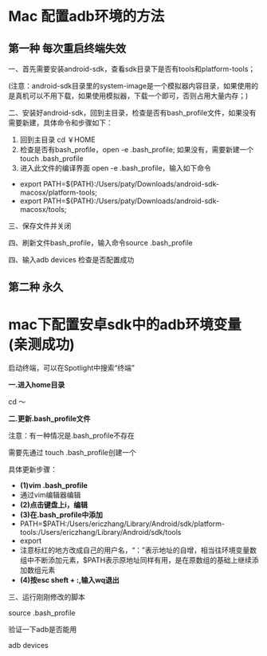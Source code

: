 # Mac 配置adb环境的方法

## 第一种 每次重启终端失效

一、首先需要安装android-sdk，查看sdk目录下是否有tools和platform-tools；

(注意：android-sdk目录里的system-image是一个模拟器内容目录，如果使用的是真机可以不用下载，如果使用模拟器，下载一个即可，否则占用大量内存；)

二、安装好android-sdk，回到主目录，检查是否有bash_profile文件，如果没有需要新建，具体命令和步骤如下：

1. 回到主目录  cd ￥HOME
2. 检查是否有bash_profile，open -e .bash_profile; 如果没有，需要新建一个 touch .bash_profile
3. 进入此文件的编译界面 open -e .bash_profile，输入如下命令

- export PATH=${PATH}:/Users/paty/Downloads/android-sdk-macosx/platform-tools;   
- export PATH=${PATH}:/Users/paty/Downloads/android-sdk-macosx/tools;

三、保存文件并关闭

四、刷新文件bash_profile，输入命令source .bash_profile

四、输入adb devices 检查是否配置成功



## 第二种 永久

# mac下配置安卓sdk中的adb环境变量(亲测成功)



启动终端，可以在Spotlight中搜索“终端”

**一.进入home目录**

cd ～

**二.更新.bash_profile文件**

注意：有一种情况是.bash_profile不存在

需要先通过 touch .bash_profile创建一个   

具体更新步骤：

- **(1)vim .bash_profile**
- 通过vim编辑器编辑
- **(2)点击键盘上i，编辑**
- **(3)在.bash_profile中添加**
- PATH=$PATH:/Users/ericzhang/Library/Android/sdk/platform-tools:/Users/ericzhang/Library/Android/sdk/tools
- export
- 注意标红的地方改成自己的用户名，“：”表示地址的自增，相当往环境变量数组中不断添加元素，$PATH表示原地址同样有用，是在原数组的基础上继续添加数组元素
- **(4)按esc sheft + :,输入wq退出**



三、运行刚刚修改的脚本

source .bash_profile

验证一下adb是否能用

adb devices